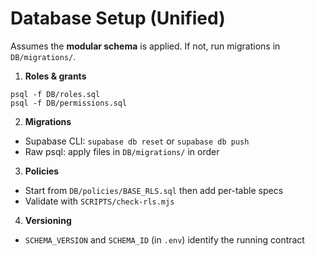 # Database Setup (Unified)

Assumes the **modular schema** is applied. If not, run migrations in `DB/migrations/`.

1) **Roles & grants**
```
psql -f DB/roles.sql
psql -f DB/permissions.sql
```

2) **Migrations**
- Supabase CLI: `supabase db reset` or `supabase db push`
- Raw psql: apply files in `DB/migrations/` in order

3) **Policies**
- Start from `DB/policies/BASE_RLS.sql` then add per-table specs
- Validate with `SCRIPTS/check-rls.mjs`

4) **Versioning**
- `SCHEMA_VERSION` and `SCHEMA_ID` (in `.env`) identify the running contract
